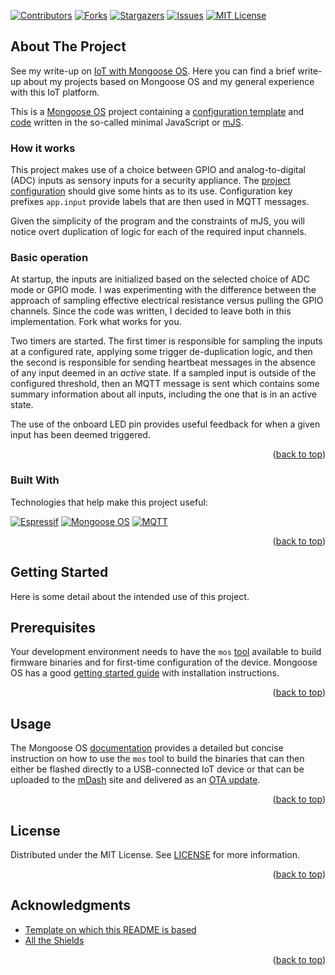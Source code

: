 <a name="readme-top"></a>

[![Contributors][contributors-shield]][contributors-url]
[![Forks][forks-shield]][forks-url]
[![Stargazers][stars-shield]][stars-url]
[![Issues][issues-shield]][issues-url]
[![MIT License][license-shield]][license-url]

## About The Project

See my write-up on [IoT with Mongoose OS](https://tailucas.github.io/update/2023/06/07/iot-with-mongoose-os.html). Here you can find a brief write-up about my projects based on Mongoose OS and my general experience with this IoT platform.

This is a [Mongoose OS][mongoose-url] project containing a [configuration template][app-config-url] and [code][app-script-url] written in the so-called minimal JavaScript or [mJS](https://github.com/cesanta/mjs).

### How it works

This project makes use of a choice between GPIO and analog-to-digital (ADC) inputs as sensory inputs for a security appliance. The [project configuration][app-config-url] should give some hints as to its use. Configuration key prefixes `app.input` provide labels that are then used in MQTT messages.

Given the simplicity of the program and the constraints of mJS, you will notice overt duplication of logic for each of the required input channels.

### Basic operation

At startup, the inputs are initialized based on the selected choice of ADC mode or GPIO mode. I was experimenting with the difference between the approach of sampling effective electrical resistance versus pulling the GPIO channels. Since the code was written, I decided to leave both in this implementation. Fork what works for you.

Two timers are started. The first timer is responsible for sampling the inputs at a configured rate, applying some trigger de-duplication logic, and then the second is responsible for sending heartbeat messages in the absence of any input deemed in an *active* state. If a sampled input is outside of the configured threshold, then an MQTT message is sent which contains some summary information about all inputs, including the one that is in an active state.

The use of the onboard LED pin provides useful feedback for when a given input has been deemed triggered.

<p align="right">(<a href="#readme-top">back to top</a>)</p>

### Built With

Technologies that help make this project useful:

[![Espressif][esp-shield]][esp-url]
[![Mongoose OS][mongoose-shield]][mongoose-url]
[![MQTT][mqtt-shield]][mqtt-url]

<p align="right">(<a href="#readme-top">back to top</a>)</p>

<!-- GETTING STARTED -->
## Getting Started

Here is some detail about the intended use of this project.

## Prerequisites

Your development environment needs to have the `mos` [tool][mos-tool-url] available to build firmware binaries and for first-time configuration of the device. Mongoose OS has a good [getting started guide][mos-install-url] with installation instructions.

<p align="right">(<a href="#readme-top">back to top</a>)</p>

<!-- USAGE EXAMPLES -->
## Usage

The Mongoose OS [documentation](https://mongoose-os.com/docs/mongoose-os/userguide/build.md) provides a detailed but concise instruction on how to use the `mos` tool to build the binaries that can then either be flashed directly to a USB-connected IoT device or that can be uploaded to the [mDash][mdash-url] site and delivered as an [OTA update](https://mongoose-os.com/docs/mongoose-os/userguide/ota.md).

<p align="right">(<a href="#readme-top">back to top</a>)</p>

<!-- LICENSE -->
## License

Distributed under the MIT License. See [LICENSE](LICENSE) for more information.

<p align="right">(<a href="#readme-top">back to top</a>)</p>

<!-- ACKNOWLEDGMENTS -->
## Acknowledgments

* [Template on which this README is based](https://github.com/othneildrew/Best-README-Template)
* [All the Shields](https://github.com/progfay/shields-with-icon)

<p align="right">(<a href="#readme-top">back to top</a>)</p>

<!-- MARKDOWN LINKS & IMAGES -->
<!-- https://www.markdownguide.org/basic-syntax/#reference-style-links -->
[contributors-shield]: https://img.shields.io/github/contributors/tailucas/adc-app.svg?style=for-the-badge
[contributors-url]: https://github.com/tailucas/adc-app/graphs/contributors
[forks-shield]: https://img.shields.io/github/forks/tailucas/adc-app.svg?style=for-the-badge
[forks-url]: https://github.com/tailucas/adc-app/network/members
[stars-shield]: https://img.shields.io/github/stars/tailucas/adc-app.svg?style=for-the-badge
[stars-url]: https://github.com/tailucas/adc-app/stargazers
[issues-shield]: https://img.shields.io/github/issues/tailucas/adc-app.svg?style=for-the-badge
[issues-url]: https://github.com/tailucas/adc-app/issues
[license-shield]: https://img.shields.io/github/license/tailucas/adc-app.svg?style=for-the-badge
[license-url]: https://github.com/tailucas/adc-app/blob/main/LICENSE

[app-script-url]: https://github.com/tailucas/adc-app/blob/master/fs/init.js
[app-config-url]: https://github.com/tailucas/adc-app/blob/master/mos.yml

[esp-url]: https://www.espressif.com/
[esp-shield]: https://img.shields.io/static/v1?style=for-the-badge&message=Espressif&color=E7352C&logo=Espressif&logoColor=FFFFFF&label=
[mdash-url]: https://mdash.net/home/
[mongoose-url]: https://mongoose-os.com/
[mongoose-shield]: https://img.shields.io/static/v1?style=for-the-badge&message=Mongoose&color=880000&logo=Mongoose&logoColor=FFFFFF&label=
[mos-tool-url]: https://mongoose-os.com/docs/mongoose-os/userguide/mos-tool.md
[mos-install-url]: https://mongoose-os.com/docs/mongoose-os/quickstart/setup.md
[mqtt-url]: https://mqtt.org/
[mqtt-shield]: https://img.shields.io/static/v1?style=for-the-badge&message=MQTT&color=660066&logo=MQTT&logoColor=FFFFFF&label=
